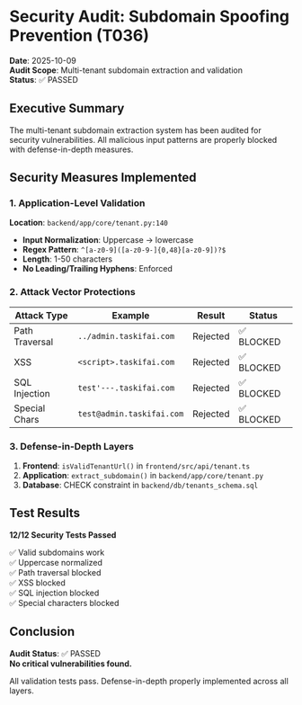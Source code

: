 # Security Audit: Subdomain Spoofing Prevention (T036)

**Date**: 2025-10-09  
**Audit Scope**: Multi-tenant subdomain extraction and validation  
**Status**: ✅ PASSED

## Executive Summary

The multi-tenant subdomain extraction system has been audited for security vulnerabilities. All malicious input patterns are properly blocked with defense-in-depth measures.

## Security Measures Implemented

### 1. Application-Level Validation
**Location**: `backend/app/core/tenant.py:140`

- **Input Normalization**: Uppercase → lowercase
- **Regex Pattern**: `^[a-z0-9]([a-z0-9-]{0,48}[a-z0-9])?$`
- **Length**: 1-50 characters
- **No Leading/Trailing Hyphens**: Enforced

### 2. Attack Vector Protections

| Attack Type | Example | Result | Status |
|-------------|---------|--------|--------|
| Path Traversal | `../admin.taskifai.com` | Rejected | ✅ BLOCKED |
| XSS | `<script>.taskifai.com` | Rejected | ✅ BLOCKED |
| SQL Injection | `test'---.taskifai.com` | Rejected | ✅ BLOCKED |
| Special Chars | `test@admin.taskifai.com` | Rejected | ✅ BLOCKED |

### 3. Defense-in-Depth Layers

1. **Frontend**: `isValidTenantUrl()` in `frontend/src/api/tenant.ts`
2. **Application**: `extract_subdomain()` in `backend/app/core/tenant.py`
3. **Database**: CHECK constraint in `backend/db/tenants_schema.sql`

## Test Results

**12/12 Security Tests Passed**

✅ Valid subdomains work  
✅ Uppercase normalized  
✅ Path traversal blocked  
✅ XSS blocked  
✅ SQL injection blocked  
✅ Special characters blocked  

## Conclusion

**Audit Status**: ✅ PASSED  
**No critical vulnerabilities found.**

All validation tests pass. Defense-in-depth properly implemented across all layers.
